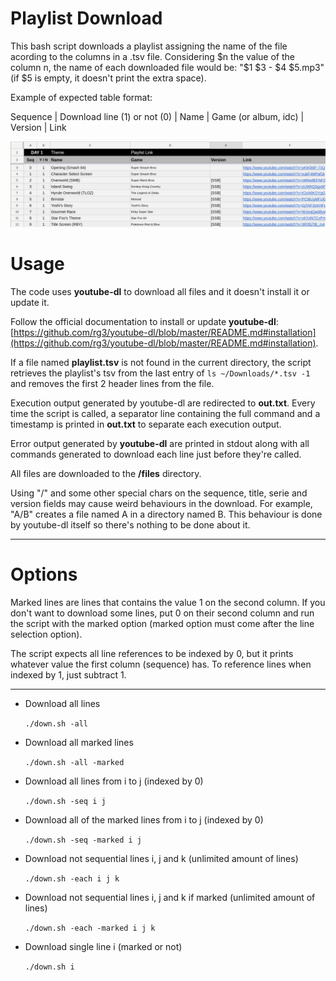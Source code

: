 # Playlist Download

This bash script downloads a playlist assigning the name of the file acording to the columns in a .tsv file.
Considering $n the value of the column n, the name of each downloaded file would be:
"$1 $3 - $4 $5.mp3"
(if $5 is empty, it doesn't print the extra space).

Example of expected table format:

Sequence | Download line (1) or not (0) | Name | Game (or album, idc) | Version | Link

![](example.png)

# Usage

The code uses **youtube-dl** to download all files and it doesn't install it or update it.

Follow the official documentation to install or update **youtube-dl**: [https://github.com/rg3/youtube-dl/blob/master/README.md#installation](https://github.com/rg3/youtube-dl/blob/master/README.md#installation).

If a file named **playlist.tsv** is not found in the current directory, the script retrieves the playlist's tsv from the last entry of  `ls ~/Downloads/*.tsv -1` and removes the first 2 header lines from the file.

Execution output generated by youtube-dl are redirected to **out.txt**. Every time the script is called, a separator line containing the full command and a timestamp is printed in **out.txt** to separate each execution output.

Error output generated by **youtube-dl** are printed in stdout along with all commands generated to download each line just before they're called.

All files are downloaded to the **/files** directory.

Using "/" and some other special chars on the sequence, title, serie and version fields may cause weird behaviours in the download. For example, "A/B" creates a file named A in a directory named B. This behaviour is done by youtube-dl itself so there's nothing to be done about it.

---

# Options

Marked lines are lines that contains the value 1 on the second column. If you don't want to download some lines, put 0 on their second column and run the script with the marked option
(marked option must come after the line selection option).

The script expects all line references to be indexed by 0, but it prints whatever value the first column (sequence) has. To reference lines when indexed by 1, just subtract 1.

---

- Download all lines

    `./down.sh -all`

- Download all marked lines

    `./down.sh -all -marked`

- Download all lines from i to j (indexed by 0)

    `./down.sh -seq i j`

- Download all of the marked lines from i to j (indexed by 0)

    `./down.sh -seq -marked i j`

- Download not sequential lines i, j and k (unlimited amount of lines)

    `./down.sh -each i j k`

- Download not sequential lines i, j and k if marked (unlimited amount of lines)

    `./down.sh -each -marked i j k`

- Download single line i (marked or not)

    `./down.sh i`

